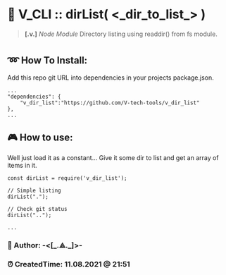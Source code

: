 # 🔽 V_CLI :: **dirList(** <\_dir\_to\_list\_> **)**
> **[.v.]** *Node Module* Directory listing using readdir() from fs module.

#
## ➿ How To Install:
Add this repo git URL into dependencies in your projects package.json.  

	...
	"dependencies": {
		"v_dir_list":"https://github.com/V-tech-tools/v_dir_list"  
	}, 
	...

## 🎮 How to use:
Well just load it as a constant... Give it some dir to list and get an array of items in it.   

	const dirList = require('v_dir_list');

	// Simple listing
	dirList(".");

	// Check git status
	dirList("..");

	...



### 👻 Author: **-<[\_.⟁.\_]>-**   
### ⏰ CreatedTime: 11.08.2021 @ 21:51